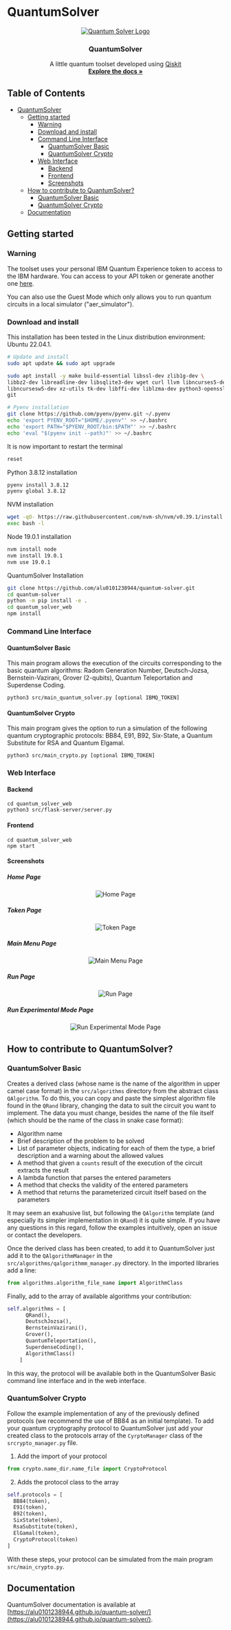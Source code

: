 
# QuantumSolver

<div align="center">
  <a href="https://github.com/alu0101238944/quantum-solver">
    <img src="https://github.com/alu0101238944/quantum-solver/blob/main/images/logo192.png?raw=true" alt="Quantum Solver Logo" class="center">
  </a>

  <h3 align="center">QuantumSolver</h3>

  <p align="center">
    A little quantum toolset developed using <a href="https://qiskit.org/">Qiskit</a>
    <br />
    <a href="https://alu0101238944.github.io/quantum-solver/"><strong>Explore the docs »</strong></a>
    <br />
    </p>
</div>

<!-- omit in toc -->
## Table of Contents
- [QuantumSolver](#quantumsolver)
  - [Getting started](#getting-started)
    - [Warning](#warning)
    - [Download and install](#download-and-install)
    - [Command Line Interface](#command-line-interface)
      - [QuantumSolver Basic](#quantumsolver-basic)
      - [QuantumSolver Crypto](#quantumsolver-crypto)
    - [Web Interface](#web-interface)
      - [Backend](#backend)
      - [Frontend](#frontend)
      - [Screenshots](#screenshots)
  - [How to contribute to QuantumSolver?](#how-to-contribute-to-quantumsolver)
    - [QuantumSolver Basic](#quantumsolver-basic-1)
    - [QuantumSolver Crypto](#quantumsolver-crypto-1)
  - [Documentation](#documentation)

## Getting started

### Warning

The toolset uses your personal IBM Quantum Experience token to access to the IBM hardware. You can access to your API token or generate another one [here](https://quantum-computing.ibm.com/account).

You can also use the Guest Mode which only allows you to run quantum circuits in a local simulator ("aer_simulator").
<!-- TODO: Add Fake backends -->

### Download and install

This installation has been tested in the Linux distribution environment: Ubuntu 22.04.1.

```sh
# Update and install
sudo apt update && sudo apt upgrade

sudo apt install -y make build-essential libssl-dev zlib1g-dev \
libbz2-dev libreadline-dev libsqlite3-dev wget curl llvm libncurses5-dev \
libncursesw5-dev xz-utils tk-dev libffi-dev liblzma-dev python3-openssl \
git

# Pyenv installation
git clone https://github.com/pyenv/pyenv.git ~/.pyenv
echo 'export PYENV_ROOT="$HOME/.pyenv"' >> ~/.bashrc
echo 'export PATH="$PYENV_ROOT/bin:$PATH"' >> ~/.bashrc
echo 'eval "$(pyenv init --path)"' >> ~/.bashrc
```

It is now important to restart the terminal
```sh
reset
```

Python 3.8.12 installation
```sh
pyenv install 3.8.12
pyenv global 3.8.12
```

NVM installation
```bash
wget -qO- https://raw.githubusercontent.com/nvm-sh/nvm/v0.39.1/install.sh | bash
exec bash -l
```

Node 19.0.1 installation
```sh
nvm install node
nvm install 19.0.1
nvm use 19.0.1
```

QuantumSolver Installation
```bash
git clone https://github.com/alu0101238944/quantum-solver.git
cd quantum-solver
python -m pip install -e .
cd quantum_solver_web
npm install
```

### Command Line Interface

#### QuantumSolver Basic

This main program allows the execution of the circuits corresponding to the basic quantum algorithms: Radom Generation Number, Deutsch-Jozsa, Bernstein-Vazirani, Grover (2-qubits), Quantum Teleportation and Superdense Coding.

```
python3 src/main_quantum_solver.py [optional IBMQ_TOKEN]
```

#### QuantumSolver Crypto

This main program gives the option to run a simulation of the following quantum cryptographic protocols: BB84, E91, B92, Six-State, a Quantum Substitute for RSA and Quantum Elgamal.

```
python3 src/main_crypto.py [optional IBMQ_TOKEN]
```

<!-- TODO: 
#### QuantumSolver Subrutines

```
python3 src/main_subrutines.py [optional IBMQ_TOKEN]
```

#### QuantumSolver AI

```
python3 src/main_quantum_solver_ai.py [optional IBMQ_TOKEN]
```
-->

### Web Interface

#### Backend

```
cd quantum_solver_web
python3 src/flask-server/server.py
```

#### Frontend

```
cd quantum_solver_web
npm start
```

#### Screenshots

<!-- omit in toc -->
##### Home Page
<div align="center">
  <img src="https://github.com/alu0101238944/quantum-solver/blob/main/images/web-interface/home_web.png?raw=true" alt="Home Page" class="center">
</div>

<!-- omit in toc -->
##### Token Page
<div align="center">
  <img src="https://github.com/alu0101238944/quantum-solver/blob/main/images/web-interface/token_web.png?raw=true" alt="Token Page" class="center">
</div>

<!-- omit in toc -->
##### Main Menu Page
<div align="center">
  <img src="https://github.com/alu0101238944/quantum-solver/blob/main/images/web-interface/main_menu_web.png?raw=true" alt="Main Menu Page" class="center">
</div>

<!-- omit in toc -->
##### Run Page
<div align="center">
  <img src="https://github.com/alu0101238944/quantum-solver/blob/main/images/web-interface/run_web.png?raw=true" alt="Run Page" class="center">
</div>

<!-- omit in toc -->
##### Run Experimental Mode Page
<div align="center">
  <img src="https://github.com/alu0101238944/quantum-solver/blob/main/images/web-interface/run_experimental_mode_web.png?raw=true" alt="Run Experimental Mode Page" class="center">
</div>

## How to contribute to QuantumSolver?

### QuantumSolver Basic

Creates a derived class (whose name is the name of the algorithm in upper camel case format) in the `src/algorithms` directory from the abstract class `QAlgorithm`. To do this, you can copy and paste the simplest algorithm file found in the `QRand` library, changing the data to suit the circuit you want to implement. The data you must change, besides the name of the file itself (which should be the name of the class in snake case format):
- Algorithm name
- Brief description of the problem to be solved
- List of parameter objects, indicating for each of them the type, a brief description and a warning about the allowed values
- A method that given a `counts` result of the execution of the circuit extracts the result
- A lambda function that parses the entered parameters
- A method that checks the validity of the entered parameters
- A method that returns the parameterized circuit itself based on the parameters

It may seem an exahusive list, but following the `QAlgorithm` template (and especially its simpler implementation in `QRand`) it is quite simple. If you have any questions in this regard, follow the examples intuitively, open an issue or contact the developers.

Once the derived class has been created, to add it to QuantumSolver just add it to the `QAlgorithmManager` in the `src/algorithms/qalgorithmm_manager.py` directory. In the imported libraries add a line:
```python
from algorithms.algorithm_file_name import AlgorithmClass
```

Finally, add to the array of available algorithms your contribution:
```python
self.algorithms = [
      QRand(),
      DeutschJozsa(),
      BernsteinVazirani(),
      Grover(),
      QuantumTeleportation(),
      SuperdenseCoding(),
      AlgorithmClass()
    ]
```

In this way, the protocol will be available both in the QuantumSolver Basic command line interface and in the web interface.

### QuantumSolver Crypto

Follow the example implementation of any of the previously defined protocols (we recommend the use of BB84 as an initial template). To add your quantum cryptography protocol to QuantumSolver just add your created class to the protocols array of the `CyrptoManager` class of the `srcrypto_manager.py` file.

1. Add the import of your protocol
```python
from crypto.name_dir.name_file import CryptoProtocol
```
2. Adds the protocol class to the array
```python
self.protocols = [
  BB84(token),
  E91(token),
  B92(token),
  SixState(token),
  RsaSubstitute(token),
  ElGamal(token),
  CryptoProtocol(token)
]
```

With these steps, your protocol can be simulated from the main program `src/main_crypto.py`.

## Documentation

QuantumSolver documentation is available at [https://alu0101238944.github.io/quantum-solver/](https://alu0101238944.github.io/quantum-solver/).
